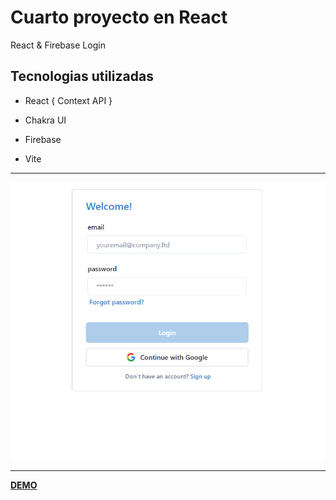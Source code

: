 # Cuarto proyecto en React

React & Firebase Login

## Tecnologias utilizadas

- React { Context API }

- Chakra UI

- Firebase

- Vite

---

![](./src/media/preview.png)

---

**[DEMO](https://form-firebase-q6t7gzkpb-lushogv.vercel.app/login)**